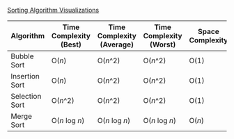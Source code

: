 [Sorting Algorithm Visualizations](https://www.toptal.com/developers/sorting-algorithms)

| Algorithm      | Time Complexity (Best) | Time Complexity (Average) | Time Complexity (Worst) | Space Complexity |
| -------------- | ---------------------- | ------------------------- | ----------------------- | ---------------- |
| Bubble Sort    | O(_n_)                 | O(_n_^2)                  | O(_n_^2)                | O(1)             |
| Insertion Sort | O(_n_)                 | O(_n_^2)                  | O(_n_^2)                | O(1)             |
| Selection Sort | O(_n_^2)               | O(_n_^2)                  | O(_n_^2)                | O(1)             |
| Merge Sort     | O(_n_ log _n_)         | O(_n_ log _n_)            | O(_n_ log _n_)          | O(_n_)           |
